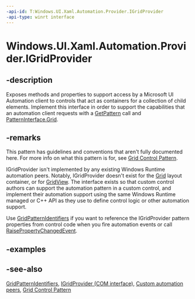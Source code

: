 ```yaml
---
-api-id: T:Windows.UI.Xaml.Automation.Provider.IGridProvider
-api-type: winrt interface
---
```


<!-- Interface syntax.
public interface IGridProvider : 
-->

# Windows.UI.Xaml.Automation.Provider.IGridProvider

## -description
Exposes methods and properties to support access by a Microsoft UI Automation client to controls that act as containers for a collection of child elements. Implement this interface in order to support the capabilities that an automation client requests with a [GetPattern](../windows.ui.xaml.automation.peers/automationpeer_getpattern_2046576749.md) call and [PatternInterface.Grid](../windows.ui.xaml.automation.peers/patterninterface.md).



## -remarks
This pattern has guidelines and conventions that aren't fully documented here. For more info on what this pattern is for, see [Grid Control Pattern](/windows/desktop/WinAuto/uiauto-implementinggrid).

IGridProvider isn't implemented by any existing Windows Runtime automation peers. Notably, IGridProvider doesn't exist for the [Grid](../windows.ui.xaml.controls/grid.md) layout container, or for [GridView](../windows.ui.xaml.controls/gridview.md). The interface exists so that custom control authors can support the automation pattern in a custom control, and implement their automation support using the same Windows Runtime managed or C++ API as they use to define control logic or other automation support.

Use [GridPatternIdentifiers](../windows.ui.xaml.automation/gridpatternidentifiers.md) if you want to reference the IGridProvider pattern properties from control code when you fire automation events or call [RaisePropertyChangedEvent](../windows.ui.xaml.automation.peers/automationpeer_raisepropertychangedevent_715050195.md).

## -examples

## -see-also
[GridPatternIdentifiers](../windows.ui.xaml.automation/gridpatternidentifiers.md), [IGridProvider (COM interface)](/windows/desktop/api/uiautomationcore/nn-uiautomationcore-igridprovider), [Custom automation peers](/windows/uwp/accessibility/custom-automation-peers), [Grid Control Pattern](/windows/desktop/WinAuto/uiauto-implementinggrid)
